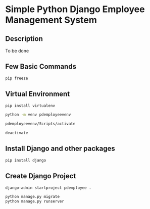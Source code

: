 # Simple Python Django Employee Management System

## Description

To be done

## Few Basic Commands

```bash
pip freeze
```

## Virtual Environment

```bash
pip install virtualenv

python -m venv pdemployeevenv

pdemployeevenv/Scripts/activate

deactivate
```

## Install Django and other packages

```bash
pip install django
```

## Create Django Project

```bash
django-admin startproject pdemployee .
```

```bash
python manage.py migrate
python manage.py runserver
```
